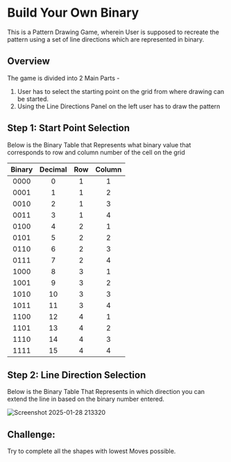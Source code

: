 # Build Your Own Binary
This is a Pattern Drawing Game, wherein User is supposed to recreate the pattern using a set of line directions which are represented in binary.

## Overview

The game is divided into 2 Main Parts - 
1. User has to select the starting point on the grid from where drawing can be started.
2. Using the Line Directions Panel on the left user has to draw the pattern

## Step 1: Start Point Selection
Below is the Binary Table that Represents what binary value that corresponds to row and column number of the cell on the grid

| Binary | Decimal | Row        | Column |
|:------:|:-------:|:--------------:|:----------:|
| 0000   | 0       | 1          | 1       |
| 0001   | 1       | 1          | 2       |
| 0010   | 2       | 1          | 3       |
| 0011   | 3       | 1          | 4       |
| 0100   | 4       | 2          | 1       |
| 0101   | 5       | 2          | 2       |
| 0110   | 6       | 2          | 3       |
| 0111   | 7       | 2          | 4       |
| 1000   | 8       | 3          | 1       |
| 1001   | 9       | 3          | 2       |
| 1010   | 10      | 3          | 3       |
| 1011   | 11      | 3          | 4       |
| 1100   | 12      | 4          | 1       |
| 1101   | 13      | 4          | 2       |
| 1110   | 14      | 4          | 3       |
| 1111   | 15      | 4          | 4       |


## Step 2: Line Direction Selection
Below is the Binary Table That Represents in which direction you can extend the line in based on the binary number entered.

![Screenshot 2025-01-28 213320](https://github.com/user-attachments/assets/d4d9aab7-5db3-4c69-8bb7-a84815dc5636)

## Challenge:
Try to complete all the shapes with lowest Moves possible.

